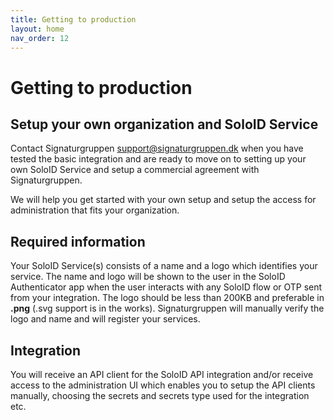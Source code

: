 ```yaml
---
title: Getting to production
layout: home
nav_order: 12
---
```


# Getting to production

## Setup your own organization and SoloID Service
Contact Signaturgruppen <support@signaturgruppen.dk> when you have tested the basic integration and are ready to move on to setting up your own SoloID Service and setup a commercial agreement with Signaturgruppen.

We will help you get started with your own setup and setup the access for administration that fits your organization.

## Required information
Your SoloID Service(s) consists of a name and a logo which identifies your service. The name and logo will be shown to the user in the SoloID Authenticator app when the user interacts with any SoloID flow or OTP sent from your integration.
The logo should be less than 200KB and preferable in **.png** (.svg support is in the works).
Signaturgruppen will manually verify the logo and name and will register your services. 

## Integration
You will receive an API client for the SoloID API integration and/or receive access to the administration UI which enables you to setup the API clients manually, choosing the secrets and secrets type used for the integration etc. 

